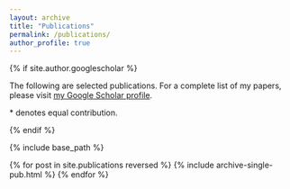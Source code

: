 ```yaml
---
layout: archive
title: "Publications"
permalink: /publications/
author_profile: true
---
```


{% if site.author.googlescholar %}
  <p>
  The following are selected publications.
  For a complete list of my papers, please visit <a href="{{site.author.googlescholar}}">my Google Scholar profile</a>. 
  </p>
  <p>
  * denotes equal contribution.
  </p>  
{% endif %}

{% include base_path %}

<!-- Embedded CSS for Publication Styling -->  
<style>  
.publication {  
    border: 1px solid #e0e0e0; /* Light grey border */  
    padding: 10px; /* Padding around content */  
    margin: 10px 0; /* Margin around the publication block */  
    border-radius: 10px; /* Rounded corners */  
    background-color: #ffffff; /* White background */  
    box-shadow: 0px 0px 15px rgba(0,0,0,0.05); /* Subtle shadow */  
    display: flex; /* Flex display to align items horizontally */  
    flex-direction: row-reverse; /* Reverse the row to place image on right */  
    align-items: flex-start; /* Align items at the start */  
    overflow: hidden; /* Hide overflow content */  
}  

.pub-image-wrapper {  
    flex-shrink: 0; /* Prevent the image from shrinking */  
    margin-left: 10px; /* Space between image and content */  
    max-width: 40%; /* Fixed max-width for the image's wrapper */  
    display: flex; /* Use flex to align image within the wrapper */  
    align-items: center; /* Center image vertically */  
    justify-content: center; /* Center image horizontally */  
}  

.pub-image-wrapper img {  
    display: block; /* Ensure image is block-level */  
    width: 100%; /* Set a fixed width for the image */  
    height: auto; /* Maintain aspect ratio */  
    border-radius: 8px; /* Rounded corners */  
}  

.pub-content-wrapper {  
    flex-grow: 1; /* Allow content to grow and take up remaining space */  
}  

.pub-title a {  
    font-size: 1.2em; /* Larger font size for title */  
    font-weight: bold; /* Bold font */  
    text-decoration: none; /* Remove underline */  
    color: #333; /* Dark color */  
}  

.pub-title a:hover {  
    color: #007BFF; /* Blue on hover */  
}  

.pub-author {  
    font-size: 1em;  
    color: #666; /* Grey text color */  
    margin-bottom: 5px;  
}  

.pub-author .highlight {  
    text-decoration: underline;  
    font-weight: bold;  
}  

.pub-venue {  
    display: inline-block;  
    background-color: #f1f1f1; /* Light grey background */  
    border: 1px solid #ddd; /* Light border */  
    padding: 2px 8px; /* Reduced padding */  
    margin: 5px 0; /* Margin */  
    border-radius: 8px; /* Rounded corners */  
    font-size: 0.9em; /* Smaller font size */  
    font-weight: bold; /* Bold font */  
    color: #333; /* Text color */  
    white-space: nowrap; /* Prevent wrapping */  
}  

.pub-tag {  
    display: inline-block;  
    background-color: #007BFF; /* Blue background */  
    color: #ffffff; /* White text */  
    padding: 5px 10px; /* Padding */  
    margin: 5px 2px; /* Margin */  
    border-radius: 12px; /* Rounded corners */  
    font-size: 0.875em; /* Slightly smaller font size */  
    text-align: center; /* Center the text */  
}  

.pub-misc a {  
    color: #333;  
    text-decoration: none;  
    font-weight: bold;  
}  

.pub-misc a:hover {  
    color: #0056b3;  
}  

.abstract-box {  
    display: none; /* Initially hidden */  
    background-color: #f9f9f9; /* Light grey background */  
    border: 1px solid #ccc; /* Light grey border */  
    padding: 15px; /* Padding around text */  
    margin: 10px 0; /* Margin above and below */  
    border-radius: 5px; /* Rounded corners */  
    box-shadow: 0px 0px 10px rgba(0, 0, 0, 0.1); /* Optional: subtle shadow */  
    white-space: normal; /* Ensures normal text wrapping */  
    word-wrap: break-word;  
    overflow-wrap: break-word;  
}  

/* Responsive Design */  
@media (max-width: 768px) {  
    .publication {  
        padding: 8px; /* Reduce padding */  
        flex-direction: column-reverse; /* Stack items vertically on small screens */  
        height: auto; /* Allow height to adjust for smaller screens */  
    }  

    .pub-image-wrapper {  
        margin-left: 0;  
        margin-right: 0;  
        margin-top: 10px; /* Reduce space between image and content on small screens */  
        max-width: 100%; /* Image takes full width on small screens */  
    }   

    .pub-title a {  
        font-size: 1.2em; /* Smaller font size */  
    }  

    .pub-venue {  
        font-size: 0.9em; /* Smaller font size */  
    }  

    .pub-tag {  
        font-size: 0.75em; /* Smaller font size */  
    }  
}  
</style>  

<!-- Toggle Abstract Script -->  
<script type="text/javascript">  
    function toggle(id) {  
        var element = document.getElementById(id);  
        if (element.style.display === "none") {  
            element.style.display = "block";  
        } else {  
            element.style.display = "none";  
        }  
    }  
</script>

{% for post in site.publications reversed %}
  {% include archive-single-pub.html %}
{% endfor %}
